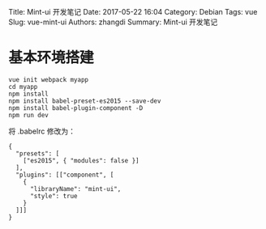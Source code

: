 Title: Mint-ui 开发笔记
Date: 2017-05-22 16:04
Category: Debian
Tags: vue
Slug: vue-mint-ui
Authors: zhangdi
Summary: Mint-ui 开发笔记

# 基本环境搭建

```
vue init webpack myapp
cd myapp
npm install
npm install babel-preset-es2015 --save-dev
npm install babel-plugin-component -D
npm run dev 
```

将 .babelrc 修改为：
```
{
  "presets": [
    ["es2015", { "modules": false }]
  ],
  "plugins": [["component", [
    {
      "libraryName": "mint-ui",
      "style": true
    }
  ]]]
}
```
